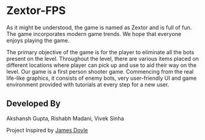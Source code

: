 # Zextor-FPS

As it might be understood, the game is named as Zextor and is full of fun. The game incorporates modern game trends. We hope that everyone enjoys playing the game.

The primary objective of the game is for the player to eliminate all the bots present on the level. Throughout the level, there are various items placed on different locations where player can pick up and use to aid their way on the level. Our game is a first person shooter game. Commencing from the real life-like graphics, it consists of enemy bots, very user-friendly UI and game environment provided with tutorials at every step for a new user.

## Developed By
Akshansh Gupta, Rishabh Madani, Vivek Sinha

Project Inspired by [James Doyle](https://www.udemy.com/course/unityfpsgame/)
